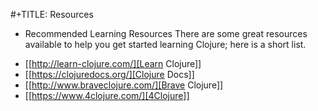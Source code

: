 #+TITLE: Resources

* Recommended Learning Resources
There are some great resources available to help you get started
learning Clojure; here is a short list.
- [[http://learn-clojure.com/][Learn Clojure]]
- [[https://clojuredocs.org/][Clojure Docs]]
- [[http://www.braveclojure.com/][Brave Clojure]]
- [[https://www.4clojure.com/][4Clojure]]
